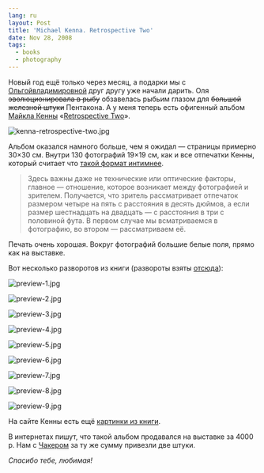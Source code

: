 ```yaml
---
lang: ru
layout: Post
title: 'Michael Kenna. Retrospective Two'
date: Nov 28, 2008
tags:
  - books
  - photography
---
```


Новый год ещё только через месяц, а подарки мы с [Ольгойвладимировной](http://airve.livejournal.com/ "ЖЖ хомяка Ольгивладимировны") друг другу уже начали дарить. Оля ~~эволюционировала в рыбу~~ обзавелась рыбьим глазом для ~~большой железной штуки~~ Пентакона. А у меня теперь есть офигенный альбом [Майкла Кенны](http://www.michaelkenna.net/ "Michael Kenna Photography") «[Retrospective Two](http://www.amazon.com/Retrospective-Two-Michael-Kenna/dp/1590051114/?tag=artesapesphot-20 "Retrospective Two на Амазоне")».

![kenna-retrospective-two.jpg](upload://kenna-retrospective-two.jpg)

<!--more-->

Альбом оказался намного больше, чем я ожидал — страницы примерно 30×30 см. Внутри 130 фотографий 19×19 см, как и все отпечатки Кенны, который считает что [такой формат интимнее](http://hiero.ru/article.php?id=kenna "Майкл Кенна: «Фотография — что-то вроде хайку»").

> Здесь важны даже не технические или оптические факторы, главное — отношение, которое возникает между фотографией и зрителем. Получается, что зритель рассматривает отпечаток размером четыре на пять с расстояния в десять дюймов, а если размер шестнадцать на двадцать — с расстояния в три с половиной фута. В первом случае мы всматриваемся в фотографию, во втором — рассматриваем её.

Печать очень хорошая. Вокруг фотографий большие белые поля, прямо как на выставке.

Вот несколько разворотов из книги (развороты взяты [отсюда](http://www.photoeye.com/bookstore/mshowdetailsbycat.cfm?catalog=tr163 "Retrospective Two на Photo-eye Bookstore")):

![preview-1.jpg](upload://preview-1.jpg)

![preview-2.jpg](upload://preview-2.jpg)

![preview-3.jpg](upload://preview-3.jpg)

![preview-4.jpg](upload://preview-4.jpg)

![preview-5.jpg](upload://preview-5.jpg)

![preview-6.jpg](upload://preview-6.jpg)

![preview-7.jpg](upload://preview-7.jpg)

![preview-8.jpg](upload://preview-8.jpg)

![preview-9.jpg](upload://preview-9.jpg)

На сайте Кенны есть ещё [картинки из книги](http://www.michaelkenna.net/html/books/20yr2/index.html "Retrospective Two на сайте Майкла Кенны").

В интернетах пишут, что такой альбом продавался на выставке за 4000 р. Нам с [Чакером](http://chucker-mpa.livejournal.com/) за ту же сумму привезли две штуки.

*Спасибо тебе, любимая!*
